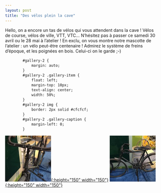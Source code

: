 ```yaml
---
layout: post
title: "Des vélos plein la cave"
---
```



Hello, on a encore un tas de vélos qui vous attendent dans la cave ! Vélos de course, vélos de ville, VTT, VTC… N’hésitez pas à passer ce samedi 30 avril ou le 28 mai à l’atelier !
En exclu, on vous montre notre mascotte de l’atelier : un vélo peut-être centenaire ! Admirez le système de freins d’époque, et les poignées en bois. Celui-ci on le garde ;-)


			#gallery-2 {
				margin: auto;
			}
			#gallery-2 .gallery-item {
				float: left;
				margin-top: 10px;
				text-align: center;
				width: 50%;
			}
			#gallery-2 img {
				border: 2px solid #cfcfcf;
			}
			#gallery-2 .gallery-caption {
				margin-left: 0;
			}



[![velo face](/assets/old/velo-face1-150x150.jpg "velo face"){:height="150" width="150"}](/assets/old/velo-face1.jpg "vélo face")
[![velo profil](/assets/old/velo-profil1-150x150.jpg "velo profil"){:height="150" width="150"}](/assets/old/velo-profil1.jpg "vélo profil")
<br style="clear: both;"/>
